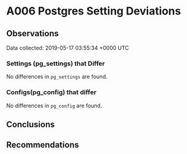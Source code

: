 # A006 Postgres Setting Deviations #

## Observations ##
Data collected: 2019-05-17 03:55:34 +0000 UTC  

### Settings (pg_settings) that Differ ###

No differences in `pg_settings` are found.

### Configs(pg_config) that differ ###

No differences in `pg_config` are found.



## Conclusions ##


## Recommendations ##

